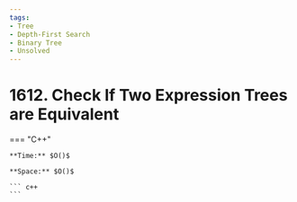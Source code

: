 ```yaml
---
tags:
- Tree
- Depth-First Search
- Binary Tree
- Unsolved
---
```



# 1612. Check If Two Expression Trees are Equivalent

=== "C++"

    **Time:** $O()$

    **Space:** $O()$

    ``` c++
    ```